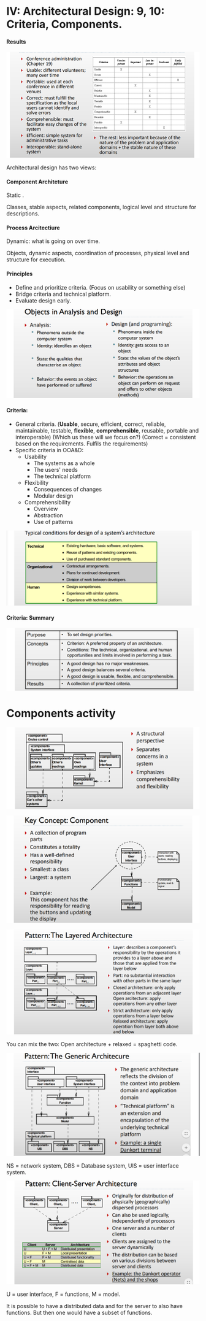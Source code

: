 # IV: Architectural Design: 9, 10: Criteria, Components.

#### Results

![](.\img\44.png)

Architectural design has two views:

#### Component Architeture

Static .

Classes, stable aspects, related components, logical level and structure for descriptions.

#### Process Arcitectiure

Dynamic: what is going on over time.

Objects, dynamic aspects, coordination of processes, physical level and structure for execution.

#### Principles

- Define and prioritize criteria. (Focus on usability or something else)
- Bridge criteria and technical platform.
- Evaluate design early.

![](.\img\42.png)

#### Criteria:

- General criteria. (**Usable**, secure, efficient, correct, reliable, maintainable, testable, **flexible**, **comprehensible**, reusable, portable and interoperable) (Which us these will we focus on?) (Correct = consistent based on the requirements. Fulfils the requirements)
- Specific criteria in OOA&D:
  - Usability
    - The systems as a whole
    - The users' needs
    - The technical platform
  - Flexibility
    - Consequences of changes
    - Modular design
  - Comprehensibility
    - Overview
    - Abstraction
    - Use of patterns

![](.\img\43.png)

#### Criteria: Summary

![](.\img\45.png)

# Components activity

![](.\img\46.png)

![](.\img\47.png)

![](.\img\48.png)

You can mix the two: Open architecture + relaxed = spaghetti code.

![](.\img\49.png)

NS = network system, DBS = Database system, UIS = user interface system.

![](.\img\50.png)

U = user interface, F = functions, M = model.

It is possible to have a distributed data and for the server to also have functions. But then one would have a subset of functions.

